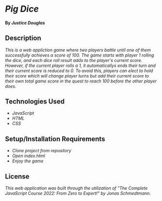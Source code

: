 # _Pig Dice_

#### By _**Justice Douglas**_

## Description

_This is a web appliction game where two players battle until one of them successfully achieves a score of 100. The game starts with player 1 rolling the dice, and each dice roll result adds to the player's current score. However, if the current player rolls a 1, it automaticallys ends their turn and their current score is reduced to 0. To avoid this, players can elect to hold their score which will change player turns but add their current score to their own total game score in the quest to reach 100 before the other player does._

## Technologies Used

* _JavaScript_
* _HTML_
* _CSS_

## Setup/Installation Requirements

* _Clone project from repository_
* _Open index.html_
* _Enjoy the game_

## License

_This web application was built through the utilization of "The Complete JavaScript Course 2022: From Zero to Expert!" by Jonas Schmedtmann._